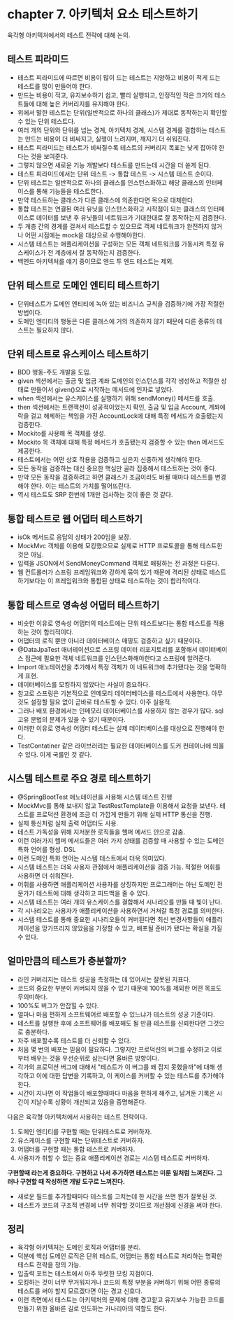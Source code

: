 # chapter 7. 아키텍처 요소 테스트하기

육각형 아키텍처에서의 테스트 전략에 대해 논의.

## 테스트 피라미드

* 테스트 피라미드에 따르면 비용이 많이 드는 테스트는 지양하고 비용이 적게 드는 테스트를 많이 만들어야 한다.
* 만드는 비용이 적고, 유지보수하기 쉽고, 빨리 실행되고, 안정적인 작은 크기의 테스트들에 대해 높은 커버리지를 유지해야 한다.
* 위에서 말한 테스트는 단위(일반적으로 하나의 클래스)가 제대로 동작하는지 확인할 수 있는 단위 테스트다.
* 여러 개의 단위와 단위를 넘는 경계, 아키텍처 경계, 시스템 경계를 결합하는 테스트는 만드는 비용이 더 비싸지고, 실행이 느려지며, 깨지기 더 쉬워진다.
* 테스트 피라미드는 테스트가 비싸질수록 테스트의 커버리지 목표는 낮게 잡아야 한다는 것을 보여준다.
* 그렇지 않으면 새로운 기능 개발보다 테스트를 만드는데 시간을 더 쏟게 된다.
* 테스트 피라미드에서는 단위 테스트 -> 통합 테스트 -> 시스템 테스트 순이다.
* 단위 테스트는 일반적으로 하나의 클래스를 인스턴스화하고 해당 클래스의 인터페이스를 통해 기능들을 테스트한다.
* 만약 테스트하는 클래스가 다른 클래스에 의존한다면 목으로 대체한다.
* 통합 테스트는 연결된 여러 유닛을 인스턴스화하고 시작점이 되는 클래스의 인터페이스로 데이터를 보낸 후 유닛들의 네트워크가 기대한대로 잘 동작하는지 검증한다.
* 두 계층 간의 경계를 걸쳐서 테스트할 수 있으므로 객체 네트워크가 완전하지 않거나 어떤 시점에는 mock을 대상으로 수행해야한다.
* 시스템 테스트는 애플리케이션을 구성하는 모든 객체 네트워크를 가동시켜 특정 유스케이스가 전 계층에서 잘 동작하는지 검증한다.
* 백엔드 아키텍처를 얘기 중이므로 엔드 투 엔드 테스트는 제외.

## 단위 테스트로 도메인 엔티티 테스트하기

* 단위테스트가 도메인 엔티티에 녹아 있는 비즈니스 규칙을 검증하기에 가장 적절한 방법이다.
* 도메인 엔티티의 행동은 다른 클래스에 거의 의존하지 않기 때문에 다른 종류의 테스트는 필요하지 않다.

## 단위 테스트로 유스케이스 테스트하기

* BDD 행동-주도 개발을 도입.
* given 섹션에서는 출금 및 입금 계좌 도메인의 인스턴스를 각각 생성하고 적절한 상태로 만들어서 given()으로 시작하는 메서드에 인자로 넣었다.
* when 섹션에서는 유스케이스를 실행하기 위해 sendMoney() 메서드를 호출.
* then 섹션에서는 트랜잭션이 성공적이었는지 확인, 출금 및 입금 Account, 계쫘에 락을 걸고 해제하는 책임을 가진 AccountLock에 대해 특정 메서드가 호출됐는지 검증한다.
* Mockito를 사용해 목 객체를 생성.
* Mockito 목 객체에 대해 특정 메서드가 호출됐는지 검증할 수 있는 then 메서드도 제공한다.
* 테스트에서는 어떤 상호 작용을 검증하고 싶은지 신중하게 생각해야 한다.
* 모든 동작을 검증하는 대신 중요한 핵심만 골라 집중해서 테스트하는 것이 좋다.
* 만약 모든 동작을 검증하려고 하면 클래스가 조금이라도 바뀔 때마다 테스트를 변경해야 한다. 이는 테스트의 가치를 떨어뜨린다.
* 역시 테스트도 SRP 한번에 1개만 검사하는 것이 좋은 것 같다.

## 통합 테스트로 웹 어댑터 테스트하기

* isOk 메서드로 응답의 상태가 200임을 보장.
* MockMvc 객체를 이용해 모킹했으므로 실제로 HTTP 프로토콜을 통해 테스트한 것은 아님.
* 입력을 JSON에서 SendMoneyCommand 객체로 매핑하는 전 과정은 다룬다.
* 웹 컨트롤러가 스프링 프레임워크와 강하게 묶여 있기 때문에 격리된 상태로 테스트하기보다는 이 프레임워크와 통합된 상태로 테스트하는 것이 합리적이다.

## 통합 테스트로 영속성 어댑터 테스트하기

* 비슷한 이유로 영속성 어댑터의 테스트에는 단위 테스트보다는 통합 테스트를 적용하는 것이 합리적이다.
* 어댑터의 로직 뿐만 아니라 데이터베이스 매핑도 검증하고 싶기 때문이다.
* @DataJpaTest 애너테이션으로 스프링 데이터 리포지토리를 포함해서 데이터베이스 접근에 필요한 객체 네트워크를 인스턴스화해야한다고 스프링에 알려준다.
* Import 애노테이션을 추가해서 특정 객체가 이 네트워크에 추가됐다는 것을 명확하게 표현.
* 데이터베이스를 모킹하지 않았다는 사실이 중요하다.
* 참고로 스프링은 기본적으로 인메모리 데이터베이스를 테스트에서 사용한다. 아무것도 설정할 필요 없이 곧바로 테스트할 수 있다. 아주 실용적.
* 그러나 배포 환경에서는 인메모리 데이터베이스를 사용하지 않는 경우가 많다. sql 고유 문법의 문제가 있을 수 있기 때문이다.
* 이러한 이유로 영속성 어댑터 테스트는 실제 데이터베이스를 대상으로 진행해야 한다.
* TestContatiner 같은 라이브러리는 필요한 데이터베이스를 도커 컨테이너에 띄울 수 있다. 이게 국룰인 것 같다.

## 시스템 테스트로 주요 경로 테스트하기

* @SpringBootTest 애노테이션을 사용해 시스템 테스트 진행
* MockMvc를 통해 보내지 않고 TestRestTemplate을 이용해서 요청을 보낸다. 테스트를 프로덕션 환경에 조금 더 가깝게 만들기 위해 실제 HTTP 통신을 진행.
* 실제 통신처럼 실제 출력 어댑터도 사용.
* 테스트 가독성을 위해 지저분한 로직들을 헬퍼 메서드 안으로 감춤.
* 이런 여러가지 헬퍼 메서드들은 여러 가지 상태를 검증할 때 사용할 수 있는 도메인 특화 언어를 형성. DSL
* 이런 도메인 특화 언어는 시스템 테스트에서 더욱 의미있다. 
* 시스템 테스트는 더욱 사용자 관점에서 애플리케이션을 검증 가능. 적절한 어휘를 사용하면 더 쉬워진다.
* 어휘를 사용하면 애플리케이션 사용자를 상징하지만 프로그래머는 아닌 도메인 전문가가 테스트에 대해 생각하고 피드백을 줄 수 있다.
* 시스템 테스트는 여러 개의 유스케이스를 결합해서 시나리오를 만들 때 빛이 난다.
* 각 시나리오는 사용자가 애플리케이션을 사용하면서 거쳐갈 특정 경로를 의미한다.
* 시스템 테스트를 통해 중요한 시나리오들이 커버된다면 최신 변경사항들이 애플리케이션을 망가뜨리지 않았음을 가정할 수 있고, 배포될 준비가 됐다는 확실을 가질 수 있다.

## 얼마만큼의 테스트가 충분할까?

* 라인 커버리지는 테스트 성공을 측정하는 데 있어서는 잘못된 지표다.
* 코드의 중요한 부분이 커버되지 않을 수 있기 때문에 100%를 제외한 어떤 목표도 무의미하다.
* 100%도 버그가 안잡힐 수 있다.
* 얼마나 마음 편하게 소프트웨어르 배포할 수 있느냐가 테스트의 성공 기준이다.
* 테스트를 실행한 후에 소프트웨어를 배포해도 될 만큼 테스트를 신뢰한다면 그것으로 충분하다.
* 자주 배포할수록 테스트를 더 신뢰할 수 있다.
* 처음 몇 번의 배포는 믿음이 필요하다. 그렇지만 프로덕션의 버그를 수정하고 이로부터 배우는 것을 우선순위로 삼는다면 올바른 방향이다.
* 각가의 프로덕션 버그에 대해서 "테스트가 이 버그를 왜 잡지 못했을까"에 대해 생각하고 이에 대한 답변을 기록하고, 이 케이스를 커버할 수 있는 테스트를 추가해야 한다.
* 시간이 지나면 이 작업들이 배포할때마다 마음을 편하게 해주고, 남겨둔 기록은 시간이 지날수록 상황이 개선되고 있음을 증명해준다.

다음은 육각형 아키텍처에서 사용하는 테스트 전략이다.

1. 도메인 엔티티를 구현할 때는 단위테스트로 커버하자.
2. 유스케이스를 구현할 때는 단위테스트로 커버하자.
3. 어댑터를 구현할 때는 통합 테스트로 커버하자.
4. 사용자가 취할 수 있는 중요 애플리케이션 경로는 시스템 테스트로 커버하자.

__구현할때 라는게 중요하다. 구현하고 나서 추가하면 테스트는 미룬 일처럼 느껴진다. 그러나 구현할 때 작성하면 개발 도구로 느껴진다.__

* 새로운 필드를 추가할때마다 테스트를 고치는데 한 시간을 쓰면 뭔가 잘못된 것.
* 테스트가 코드의 구조적 변경에 너무 취약할 것이므로 개선점에 신경을 써야 한다.

## 정리

* 육각형 아키텍처는 도메인 로직과 어댑터를 분리.
* 덕분에 핵심 도메인 로직은 단위 테스트, 어댑터는 통합 테스트로 처리하는 명확한 테스트 전략을 정의 가능.
* 입출력 포트는 테스트에서 아주 뚜렷한 모킹 지점이다.
* 모킹하는 것이 너무 무거워지거나 코드의 특정 부분을 커버하기 위해 어떤 종류의 테스트를 써야 할지 모르겠다면 이는 경고 신호다.
* 이런 측면에서 테스트는 아키텍처의 문제에 대해 경고핟고 유지보수 가능한 코드를 만들기 위한 올바른 길로 인도하는 카나리아의 역할도 한다.
